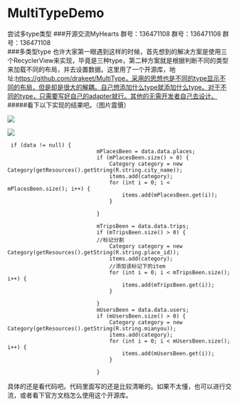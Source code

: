 # MultiTypeDemo
尝试多type类型
###开源交流MyHearts
群号：136471108   群号：136471108    群号：136471108    
###多类型type
也许大家第一眼遇到这样的时候，首先想到的解决方案是使用三个RecyclerView来实现，毕竟是三种type，第二种方案就是根据判断不同的类型来加载不同的布局，并去设置数据。这里用了一个开源库，地址:https://github.com/drakeet/MultiType，采用的思想也是不同的type显示不同的布局，但是却是很大的解耦。自己想添加什么type就添加什么type。对于不同的type，只需要写好自己的adapter就行。其他的无需开发者自己去设计。
#####看下以下实现的结果吧。（图片震慑）

![](http://ww4.sinaimg.cn/mw690/006jcGvzgw1fb6ia9shn3j30u01hc7l5.jpg)

![](http://ww2.sinaimg.cn/mw690/006jcGvzgw1fb6il3tfvtj30u01hc7hi.jpg)
```
 if (data != null) {
                            mPlacesBeen = data.data.places;
                            if (mPlacesBeen.size() > 0) {
                                Category category = new Category(getResources().getString(R.string.city_name));
                                items.add(category);
                                for (int i = 0; i < mPlacesBeen.size(); i++) {
                                    items.add(mPlacesBeen.get(i));
                                } 
 
                            } 
 
                            mTripsBeen = data.data.trips;
                            if (mTripsBeen.size() > 0) {
                            //标记分割
                                Category category = new Category(getResources().getString(R.string.place_id));
                                items.add(category);
                                //添加该标记下的item
                                for (int i = 0; i < mTripsBeen.size(); i++) {
                                    items.add(mTripsBeen.get(i));
                                } 
 
                            } 
                            mUsersBeen = data.data.users;
                            if (mUsersBeen.size() > 0) {
                                Category category = new Category(getResources().getString(R.string.mianyou));
                                items.add(category);
                                for (int i = 0; i < mUsersBeen.size(); i++) {
                                    items.add(mUsersBeen.get(i));
                                } 
 
                            } 
```
具体的还是看代码吧。代码里面写的还是比较清晰的。如果不太懂，也可以进行交流，或者看下官方文档怎么使用这个开源库。


